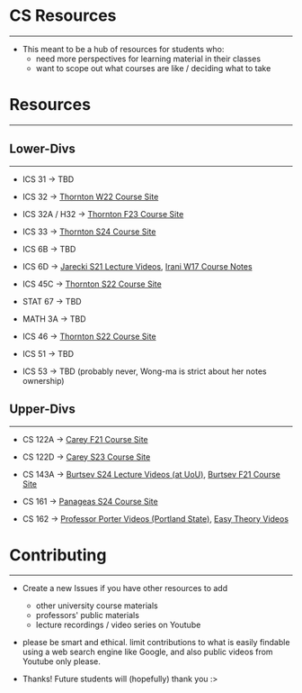 # CS Resources
---

- This meant to be a hub of resources for students who:
	- need more perspectives for learning material in their classes
	- want to scope out what courses are like / deciding what to take

# Resources
---

## Lower-Divs
---

- ICS 31 → TBD
- ICS 32 → [Thornton W22 Course Site](https://ics.uci.edu/~thornton/ics32/Notes/)
- ICS 32A / H32 → [Thornton F23 Course Site](https://ics.uci.edu/~thornton/ics32a/Notes/)
- ICS 33 → [Thornton S24 Course Site](https://ics.uci.edu/~thornton/ics33/Notes/)

- ICS 6B → TBD
- ICS 6D → [Jarecki S21 Lecture Videos](https://www.youtube.com/playlist?list=PLlQMI2WShu6hjysQgbojJtMwEdjSsWVxp), [Irani W17 Course Notes](https://ics.uci.edu/~irani/w17-6D/6D)

- ICS 45C → [Thornton S22 Course Site](https://ics.uci.edu/~thornton/ics45c/Notes/)
- STAT 67 → TBD

- MATH 3A → TBD

- ICS 46 → [Thornton S22 Course Site](https://ics.uci.edu/~thornton/ics46/Notes/)
- ICS 51 → TBD
- ICS 53 → TBD (probably never, Wong-ma is strict about her notes ownership)

## Upper-Divs
---
- CS 122A → [Carey F21 Course Site](https://grape.ics.uci.edu/wiki/asterix/wiki/cs122a-2021-fall)
- CS 122D → [Carey S23 Course Site](https://grape.ics.uci.edu/wiki/asterix/wiki/cs122d-2023-spring)

- CS 143A → [Burtsev S24 Lecture Videos (at UoU)](https://www.youtube.com/playlist?list=PLsoEMNGAqtDOwDnR1W2AuTX79_iKPXRT7), [Burtsev F21 Course Site](https://ics.uci.edu/~aburtsev/143A/index.html)

- CS 161 → [Panageas S24 Course Site](https://panageas.github.io/algo2024)
- CS 162 → [Professor Porter Videos (Portland State)](https://www.youtube.com/playlist?list=PLbtzT1TYeoMjNOGEiaRmm_vMIwUAidnQz), [Easy Theory Videos](https://www.youtube.com/@EasyTheory/playlists)

# Contributing
---
- Create a new Issues if you have other resources to add
	- other university course materials
	- professors' public materials
	- lecture recordings / video series on Youtube

- please be smart and ethical. limit contributions to what is easily findable using a web search engine like Google, and also public videos from Youtube only please.

- Thanks! Future students will (hopefully) thank you :>
